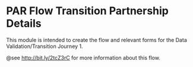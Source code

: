 # PAR Flow Transition Partnership Details
This module is intended to create the flow and relevant forms for the Data Validation/Transition Journey 1.

@see http://bit.ly/2tcZ3rC for more information about this flow.

